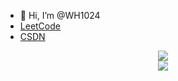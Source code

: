 - 👋 Hi, I’m @WH1024
-  [LeetCode](https://leetcode.cn/u/wh1024/) 
-  [CSDN](https://blog.csdn.net/qq_42750240) 

<div align="center"><img src="https://count.getloli.com/get/@WH1024?theme=rule34" align="center" /></div>
<div align="center"><img src="https://github-readme-stats.vercel.app/api?username=WH1024&count_private=true&show_icons=true&theme=tokyonight" align="center" /></div>


